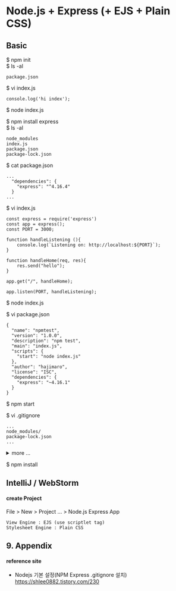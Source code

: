 # Node.js + Express (+ EJS + Plain CSS)

## Basic
$ npm init  
$ ls -al
```
package.json
```
$ vi index.js
```
console.log('hi index'); 
```
$ node index.js

$ npm install express  
$ ls -al
```
node_modules
index.js
package.json
package-lock.json
```
$ cat package.json
```
...
  "dependencies": {
    "express": "^4.16.4"
  }
...
```

$ vi index.js
```
const express = require('express')
const app = express();
const PORT = 3000;
 
function handleListening (){
    console.log(`Listening on: http://localhost:${PORT}`);
}

function handleHome(req, res){
    res.send("hello");
}

app.get("/", handleHome);

app.listen(PORT, handleListening);
```
$ node index.js

$ vi package.json
```
{
  "name": "npmtest",
  "version": "1.0.0",
  "description": "npm test",
  "main": "index.js",
  "scripts": {
    "start": "node index.js"
  },
  "author": "hajimaro",
  "license": "ISC",
  "dependencies": {
    "express": "~4.16.1"
  }
}
```
$ npm start

$ vi .gitignore
```
...
node_modules/
package-lock.json
...
```
<details>
<summary>more ...</summary>
<div markdown="1">

>```
># Logs
>logs
>*.log
>npm-debug.log*
>yarn-debug.log*
>yarn-error.log*
>lerna-debug.log*
>
># Diagnostic reports (https://nodejs.org/api/report.html)
>report.[0-9]*.[0-9]*.[0-9]*.[0-9]*.json
>
># Runtime data
>pids
>*.pid
>*.seed
>*.pid.lock
>
># Directory for instrumented libs generated by jscoverage/JSCover
>lib-cov
>
># Coverage directory used by tools like istanbul
>coverage
>*.lcov
>
># nyc test coverage
>.nyc_output
>
># Grunt intermediate storage (https://gruntjs.com/creating-plugins#storing-task-files)
>.grunt
>
># Bower dependency directory (https://bower.io/)
>bower_components
>
># node-waf configuration
>.lock-wscript
>
># Compiled binary addons (https://nodejs.org/api/addons.html)
>build/Release
>
># Dependency directories
>node_modules/
>jspm_packages/
>
># TypeScript v1 declaration files
>typings/
>
># TypeScript cache
>*.tsbuildinfo
>
># Optional npm cache directory
>.npm
>
># Optional eslint cache
>.eslintcache
>
># Microbundle cache
>.rpt2_cache/
>.rts2_cache_cjs/
>.rts2_cache_es/
>.rts2_cache_umd/
>
># Optional REPL history
>.node_repl_history
>
># Output of 'npm pack'
>*.tgz
>
># Yarn Integrity file
>.yarn-integrity
>
># dotenv environment variables file
>.env
>.env.test
>
># parcel-bundler cache (https://parceljs.org/)
>.cache
>
># Next.js build output
>.next
>
># Nuxt.js build / generate output
>.nuxt
>dist
>
># Gatsby files
>.cache/
># Comment in the public line in if your project uses Gatsby and *not* Next.js
># https://nextjs.org/blog/next-9-1#public-directory-support
># public
>
># vuepress build output
>.vuepress/dist
>
># Serverless directories
>.serverless/
>
># FuseBox cache
>.fusebox/
>
># DynamoDB Local files
>.dynamodb/
>
># TernJS port file
>.tern-port
>```

</div>
</details>

$ npm install

## IntelliJ / WebStorm

#### create Project
File > New > Project ... > Node.js Express App
```
View Engine : EJS (use scriptlet tag)
Stylesheet Engine : Plain CSS
```


## 9. Appendix

#### reference site

+ Nodejs 기본 설정(NPM Express .gitignore 설치)  
https://shlee0882.tistory.com/230
